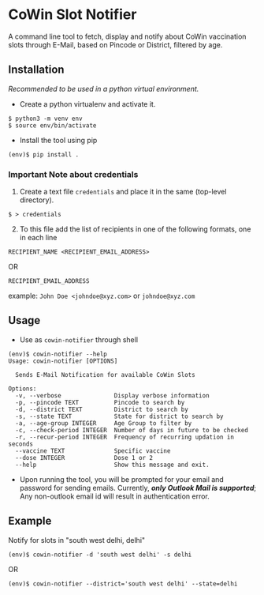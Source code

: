 # CoWin Slot Notifier
A command line tool to fetch, display and notify about CoWin vaccination slots through E-Mail, based on Pincode or District, filtered by age.

## Installation
_Recommended to be used in a python virtual environment._
- Create a python virtualenv and activate it.
```
$ python3 -m venv env
$ source env/bin/activate
```
- Install the tool using pip
```
(env)$ pip install .
```

### Important Note about credentials
1. Create a text file `credentials` and place it in the same (top-level directory).
```
$ > credentials
``` 
2. To this file add the list of recipients in one of the following formats, one in each line
```
RECIPIENT_NAME <RECIPIENT_EMAIL_ADDRESS>
```
OR
```
RECIPIENT_EMAIL_ADDRESS
```
example: `John Doe <johndoe@xyz.com>` or `johndoe@xyz.com`

## Usage
- Use as `cowin-notifier` through shell
```
(env)$ cowin-notifier --help
Usage: cowin-notifier [OPTIONS]

  Sends E-Mail Notification for available CoWin Slots

Options:
  -v, --verbose               Display verbose information
  -p, --pincode TEXT          Pincode to search by
  -d, --district TEXT         District to search by
  -s, --state TEXT            State for district to search by
  -a, --age-group INTEGER     Age Group to filter by
  -c, --check-period INTEGER  Number of days in future to be checked
  -r, --recur-period INTEGER  Frequency of recurring updation in seconds
  --vaccine TEXT              Specific vaccine
  --dose INTEGER              Dose 1 or 2
  --help                      Show this message and exit.
```

- Upon running the tool, you will be prompted for your email and password for sending emails. Currently, __*only Outlook Mail is supported*__; Any non-outlook email id will result in authentication error.

## Example
Notify for slots in "south west delhi, delhi"
```
(env)$ cowin-notifier -d 'south west delhi' -s delhi
```
OR
```
(env)$ cowin-notifier --district='south west delhi' --state=delhi
```


